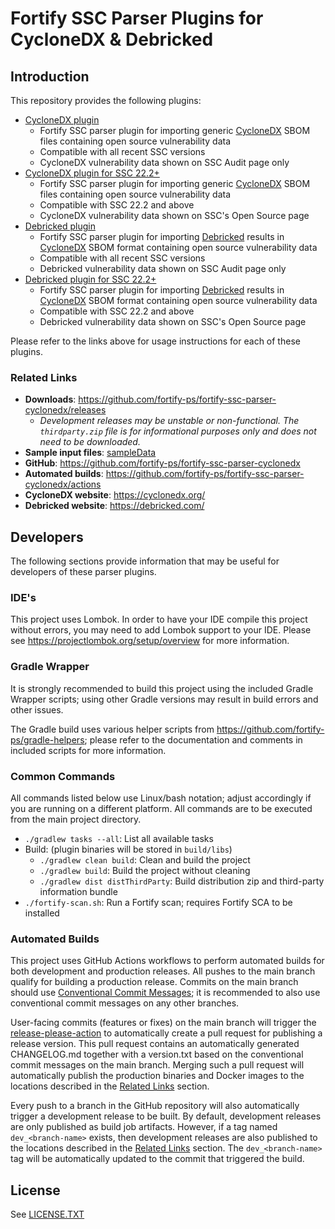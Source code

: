 <x-tag-head>
<x-tag-meta http-equiv="X-UA-Compatible" content="IE=edge"/>

<x-tag-script language="JavaScript"><!--
<X-INCLUDE url="https://cdn.jsdelivr.net/gh/highlightjs/cdn-release@10.0.0/build/highlight.min.js"/>
--></x-tag-script>

<x-tag-script language="JavaScript"><!--
<X-INCLUDE url="https://ajax.googleapis.com/ajax/libs/jquery/3.4.1/jquery.min.js" />
--></x-tag-script>

<x-tag-script language="JavaScript"><!--
<X-INCLUDE url="${gradleHelpersLocation}/spa_readme.js" />
--></x-tag-script>

<x-tag-style><!--
<X-INCLUDE url="https://cdn.jsdelivr.net/gh/highlightjs/cdn-release@10.0.0/build/styles/github.min.css" />
--></x-tag-style>

<x-tag-style><!--
<X-INCLUDE url="${gradleHelpersLocation}/spa_readme.css" />
--></x-tag-style>
</x-tag-head>

# Fortify SSC Parser Plugins for CycloneDX & Debricked

## Introduction

This repository provides the following plugins:

* [CycloneDX plugin](fortify-ssc-parser-cyclonedx)
    * Fortify SSC parser plugin for importing generic [CycloneDX](https://cyclonedx.org/) SBOM files containing open source vulnerability data
	* Compatible with all recent SSC versions
	* CycloneDX vulnerability data shown on SSC Audit page only
* [CycloneDX plugin for SSC 22.2+](fortify-ssc-22.2+-parser-cyclonedx)
    * Fortify SSC parser plugin for importing generic [CycloneDX](https://cyclonedx.org/) SBOM files containing open source vulnerability data
	* Compatible with SSC 22.2 and above
	* CycloneDX vulnerability data shown on SSC's Open Source page
* [Debricked plugin](fortify-ssc-parser-debricked)
    * Fortify SSC parser plugin for importing [Debricked](https://debricked.com/) results in [CycloneDX](https://cyclonedx.org/) SBOM format containing open source vulnerability data
	* Compatible with all recent SSC versions
	* Debricked vulnerability data shown on SSC Audit page only
* [Debricked plugin for SSC 22.2+](fortify-ssc-22.2+-parser-debricked)
    * Fortify SSC parser plugin for importing [Debricked](https://debricked.com/) results in [CycloneDX](https://cyclonedx.org/) SBOM format containing open source vulnerability data
	* Compatible with SSC 22.2 and above
	* Debricked vulnerability data shown on SSC's Open Source page

Please refer to the links above for usage instructions for each of these plugins.

### Related Links

* **Downloads**: https://github.com/fortify-ps/fortify-ssc-parser-cyclonedx/releases
    * _Development releases may be unstable or non-functional. The `thirdparty.zip` file is for informational purposes only and does not need to be downloaded._
* **Sample input files**: [sampleData](sampleData)
* **GitHub**: https://github.com/fortify-ps/fortify-ssc-parser-cyclonedx
* **Automated builds**: https://github.com/fortify-ps/fortify-ssc-parser-cyclonedx/actions
* **CycloneDX website**: https://cyclonedx.org/
* **Debricked website**: https://debricked.com/

## Developers

The following sections provide information that may be useful for developers of these parser plugins.

### IDE's

This project uses Lombok. In order to have your IDE compile this project without errors, 
you may need to add Lombok support to your IDE. Please see https://projectlombok.org/setup/overview 
for more information.

### Gradle Wrapper

It is strongly recommended to build this project using the included Gradle Wrapper
scripts; using other Gradle versions may result in build errors and other issues.

The Gradle build uses various helper scripts from https://github.com/fortify-ps/gradle-helpers;
please refer to the documentation and comments in included scripts for more information. 

### Common Commands

All commands listed below use Linux/bash notation; adjust accordingly if you
are running on a different platform. All commands are to be executed from
the main project directory.

* `./gradlew tasks --all`: List all available tasks
* Build: (plugin binaries will be stored in `build/libs`)
	* `./gradlew clean build`: Clean and build the project
	* `./gradlew build`: Build the project without cleaning
	* `./gradlew dist distThirdParty`: Build distribution zip and third-party information bundle
* `./fortify-scan.sh`: Run a Fortify scan; requires Fortify SCA to be installed

### Automated Builds

This project uses GitHub Actions workflows to perform automated builds for both development and production releases. All pushes to the main branch qualify for building a production release. Commits on the main branch should use [Conventional Commit Messages](https://www.conventionalcommits.org/en/v1.0.0/); it is recommended to also use conventional commit messages on any other branches.

User-facing commits (features or fixes) on the main branch will trigger the [release-please-action](https://github.com/google-github-actions/release-please-action) to automatically create a pull request for publishing a release version. This pull request contains an automatically generated CHANGELOG.md together with a version.txt based on the conventional commit messages on the main branch. Merging such a pull request will automatically publish the production binaries and Docker images to the locations described in the [Related Links](#related-links) section.

Every push to a branch in the GitHub repository will also automatically trigger a development release to be built. By default, development releases are only published as build job artifacts. However, if a tag named `dev_<branch-name>` exists, then development releases are also published to the locations described in the [Related Links](#related-links) section. The `dev_<branch-name>` tag will be automatically updated to the commit that triggered the build.


## License
<x-insert text="<!--"/>

See [LICENSE.TXT](LICENSE.TXT)

<x-insert text="-->"/>

<x-include url="file:LICENSE.TXT"/>

